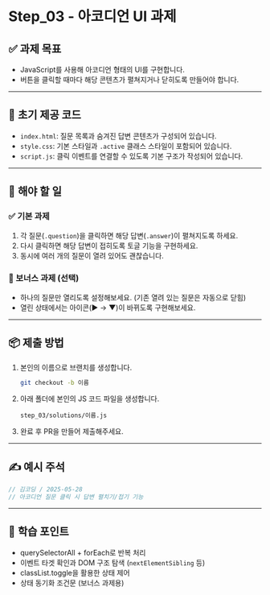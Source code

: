 # Step_03 - 아코디언 UI 과제

## ✅ 과제 목표
- JavaScript를 사용해 아코디언 형태의 UI를 구현합니다.
- 버튼을 클릭할 때마다 해당 콘텐츠가 펼쳐지거나 닫히도록 만들어야 합니다.

---

## 📁 초기 제공 코드
- `index.html`: 질문 목록과 숨겨진 답변 콘텐츠가 구성되어 있습니다.
- `style.css`: 기본 스타일과 `.active` 클래스 스타일이 포함되어 있습니다.
- `script.js`: 클릭 이벤트를 연결할 수 있도록 기본 구조가 작성되어 있습니다.

---

## 🧩 해야 할 일

### ✅ 기본 과제
1. 각 질문(`.question`)을 클릭하면 해당 답변(`.answer`)이 펼쳐지도록 하세요.
2. 다시 클릭하면 해당 답변이 접히도록 토글 기능을 구현하세요.
3. 동시에 여러 개의 질문이 열려 있어도 괜찮습니다.

### 🌟 보너스 과제 (선택)
- 하나의 질문만 열리도록 설정해보세요. (기존 열려 있는 질문은 자동으로 닫힘)
- 열린 상태에서는 아이콘(▶ → ▼)이 바뀌도록 구현해보세요.

---

## 📦 제출 방법
1. 본인의 이름으로 브랜치를 생성합니다.
    ```bash
    git checkout -b 이름
    ```
2. 아래 폴더에 본인의 JS 코드 파일을 생성합니다.
    ```
    step_03/solutions/이름.js
    ```
3. 완료 후 PR을 만들어 제출해주세요.

---

## ✍️ 예시 주석
```js
// 김코딩 / 2025-05-28
// 아코디언 질문 클릭 시 답변 펼치기/접기 기능
```

---

## 🧠 학습 포인트
- querySelectorAll + forEach로 반복 처리
- 이벤트 타겟 확인과 DOM 구조 탐색 (`nextElementSibling` 등)
- classList.toggle을 활용한 상태 제어
- 상태 동기화 조건문 (보너스 과제용)
